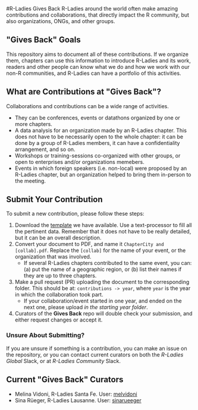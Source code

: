 #R-Ladies Gives Back
R-Ladies around the world often make amazing contributions and collaborations, that directly impact the R community, but also organizations, ONGs, and other groups.

## "Gives Back" Goals
This repository aims to document all of these contributions. If we organize them, chapters can use this information to introduce R-Ladies and its work, readers and other people can know what we do and how we work with our non-R communities, and R-Ladies can have a portfolio of this activities.

## What are Contributions at "Gives Back"?
Collaborations and contributions can be a wide range of activities.
- They can be conferences, events or datathons organized by one or more chapters.
- A data analysis for an organization made by an R-Ladies chapter. This does not have to be necessarily open to the whole chapter: it can be done by a group of R-Ladies members, it can have a confidentiality arrangement, and so on.
- Workshops or training-sessions co-organized with other groups, or open to enterprises and/or organizations memebers.
- Events in which foreign speakers (i.e. non-local) were proposed by an R-Ladies chapter, but an organization helped to bring them in-person to the meeting.

## Submit Your Contribution
To submit a new contribution, please follow these steps:
1. Download the [template](/resources/Template.docx) we have available. Use a text-processor to fill all the pertinent data. Remember that it does not have to be really detailed, but it can be an overall description.
1. Convert your document to PDF, and name it `ChapterCity and [collab].pdf`. Replace the `[collab]` for the name of your event, or the organization that was involved. 
   - If several R-Ladies chapters contributed to the same event, you can: (a) put the name of a geographic region, or (b) list their names if they are up to three chapters.
1. Make a pull request (PR) uploading the document to the corresponding folder. This should be at: `contributions -> year`, where `year` is the year in which the collaboration took part.
   - If your collaboration/event started in one year, and ended on the next one, please upload _in the starting year folder_.
1. Curators of the **Gives Back** repo will double check your submission, and either request changes or accept it.

### Unsure About Submitting?
If you are unsure if something is a contribution, you can make an issue on the repository, or you can contact current curators on both the _R-Ladies Global_ Slack, or at _R-Ladies Community_ Slack.

## Current "Gives Back" Curators
- Melina Vidoni, R-Ladies Santa Fe. User: [melvidoni](https://github.com/melvidoni)
- Sina Rüeger, R-Ladies Lausanne. User: [sinarueeger](https://github.com/sinarueeger)